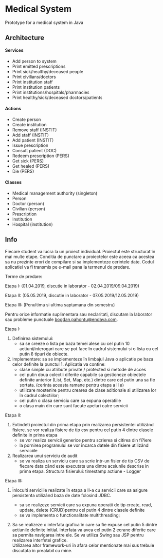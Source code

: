 # Medical System
Prototype for a medical system in Java

## Architecture

#### Services

- Add person to system
- Print emitted prescriptions
- Print sick/healthy/deceased people
- Print civilians/doctors
- Print institution staff
- Print institution patients
- Print institutions/hospitals/pharmacies
- Print healthy/sick/deceased doctors/patients

#### Actions
- Create person
- Create institution
- Remove staff (INSTIT)
- Add staff (INSTIT)
- Add patient (INSTIT)
- Issue prescription
- Consult patient (DOC)
- Redeem prescription (PERS)
- Get sick (PERS)
- Get healed (PERS)
- Die (PERS)

#### Classes
- Medical management authority (singleton)
- Person
- Doctor (person)
- Civilian (person)
- Prescription
- Institution
- Hospital (institution)

## Info

Fiecare student va lucra la un proiect individual. Proiectul este structurat în mai multe etape. 
Conditia de punctare a proiectelor este aceea ca acestea sa nu prezinte erori de compilare si sa implementeze cerintele date. 
Codul aplicatiei va fi transmis pe e-mail pana la termenul de predare.

Terme de predare:

Etapa I: (01.04.2019, discutie in laborator - 02.04.2019/09.04.2019)

Etapa II: (05.05.2019, discutie in laborator - 07.05.2019/12.05.2019)

Etapa III: (Penultima si ultima saptamana din semestru)

Pentru orice informatie suplimentara sau neclaritati, 
discutam la laborator sau probleme punctuale bogdan.pahontu@endava.com.


Etapa I:
1. Definirea sistemului: 
	- sa se creeze o lista pe baza temei alese cu cel putin 10 actiuni/interogari care se pot face în cadrul sistemului 
  si o lista cu cel putin 8 tipuri de obiecte. 
2. Implementare: sa se implementeze în limbajul Java o aplicatie pe baza celor definite la punctul 1. Aplicatia va contine: 
	- clase simple cu atribute private / protected si metode de acces
	- cel putin doua colectii diferite capabile sa gestioneze obiectele definite anterior (List, Set, Map, etc.) 
  dintre care cel putin una sa fie sortata. (cerinta aceasta ramane pentru etapa a II a)
	- utilizare mostenire pentru crearea de clase aditionale si utilizarea lor în cadrul colectiilor;
	- cel putin o clasa serviciu care sa expuna operatiile 
	- o clasa main din care sunt facute apeluri catre servicii 
		
	
Etapa II:
1. Extindeti proiectul din prima etapa prin realizarea persistentei utilizând fisiere.
se vor realiza fisiere de tip csv pentru cel putin 4 dintre clasele definite in prima etapa
	- se vor realiza servicii generice pentru scrierea si citirea din fi?iere
	- la pornirea programului se vor încarca datele din fisiere utilizând serviciile
2. Realizarea unui serviciu de audit
	- se va realiza un serviciu care sa scrie într-un fisier de tip CSV de fiecare data când este executata una 
  dintre acsiunile descrise in prima etapa. Structura fisierului: timestamp actiune - Logger


Etapa III:
1. Înlocuiti serviciile realizate în etapa a II-a cu servicii care sa asigure persistenta utilizând baza de date folosind JDBC.
	- sa se realizeze servicii care sa expuna operatii de tip create, read, update, delete (CRUD)pentru cel putin 4 
  dintre clasele definite
	- se va implementa o functionalitate multithreading; 
  
2. Sa se realizeze o interfata grafica în care sa fie expuse cel putin 5 dintre actiunile definite initial. 
Interfata va avea cel putin 2 ecrane diferite care sa permita navigarea intre ele. 
Se va utiliza Swing sau JSP pentru realizarea interfetei grafice. 		
Utilizarea altor framework-uri în afara celor mentionate mai sus trebuie discutata în prealabil cu mine.
